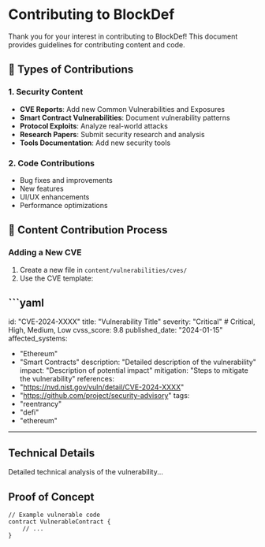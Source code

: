 # Contributing to BlockDef

Thank you for your interest in contributing to BlockDef! This document provides guidelines for contributing content and code.

## 🎯 Types of Contributions

### 1. Security Content
- **CVE Reports**: Add new Common Vulnerabilities and Exposures
- **Smart Contract Vulnerabilities**: Document vulnerability patterns
- **Protocol Exploits**: Analyze real-world attacks
- **Research Papers**: Submit security research and analysis
- **Tools Documentation**: Add new security tools

### 2. Code Contributions
- Bug fixes and improvements
- New features
- UI/UX enhancements
- Performance optimizations

## 📝 Content Contribution Process

### Adding a New CVE

1. Create a new file in `content/vulnerabilities/cves/`
2. Use the CVE template:

\`\`\`yaml
---
id: "CVE-2024-XXXX"
title: "Vulnerability Title"
severity: "Critical" # Critical, High, Medium, Low
cvss_score: 9.8
published_date: "2024-01-15"
affected_systems:
  - "Ethereum"
  - "Smart Contracts"
description: "Detailed description of the vulnerability"
impact: "Description of potential impact"
mitigation: "Steps to mitigate the vulnerability"
references:
  - "https://nvd.nist.gov/vuln/detail/CVE-2024-XXXX"
  - "https://github.com/project/security-advisory"
tags:
  - "reentrancy"
  - "defi"
  - "ethereum"
---

## Technical Details

Detailed technical analysis of the vulnerability...

## Proof of Concept

```solidity
// Example vulnerable code
contract VulnerableContract {
    // ...
}
